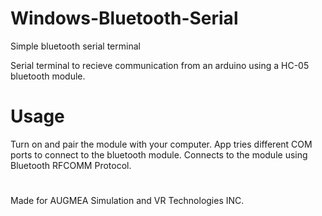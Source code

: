 # Windows-Bluetooth-Serial
Simple bluetooth serial terminal

Serial terminal to recieve communication from an arduino using a HC-05 bluetooth module. 

# Usage

Turn on and pair the module with your computer.
App tries different COM ports to connect to the bluetooth module.
Connects to the module using Bluetooth RFCOMM Protocol. 

# 
  Made for AUGMEA Simulation and VR Technologies INC. 
